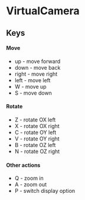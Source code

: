 ﻿# VirtualCamera

## Keys

#### Move

* up - move forward
* down - move back
* right - move right
* left - move left
* W - move up
* S - move down

#### Rotate
* Z - rotate OX left
* X - rotate OX right
* C - rotate OY left
* V - rotate OY right
* B - rotate OZ left
* N - rotate OZ right

#### Other actions

* Q - zoom in
* A - zoom out
* P - switch display option
